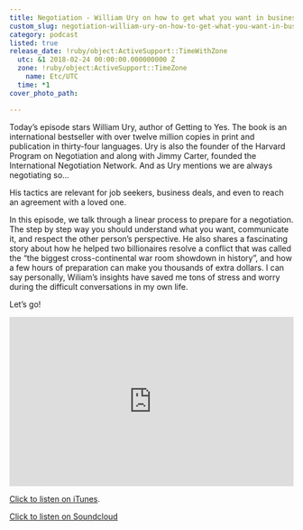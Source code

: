 ```yaml
---
title: Negotiation - William Ury on how to get what you want in business and life
custom_slug: negotiation-william-ury-on-how-to-get-what-you-want-in-business-and-life
category: podcast
listed: true
release_date: !ruby/object:ActiveSupport::TimeWithZone
  utc: &1 2018-02-24 00:00:00.000000000 Z
  zone: !ruby/object:ActiveSupport::TimeZone
    name: Etc/UTC
  time: *1
cover_photo_path: 

---
```

Today’s episode stars William Ury, author of Getting to Yes. The book is an international bestseller with over twelve million copies in print and publication in thirty-four languages. Ury is also the founder of the Harvard Program on Negotiation and along with Jimmy Carter, founded the International Negotiation Network. And as Ury mentions we are always negotiating so...

His tactics are relevant for job seekers, business deals, and even to reach an agreement with a loved one.

In this episode, we talk through a linear process to prepare for a negotiation. The step by step way you should understand what you want, communicate it, and respect the other person’s perspective. He also shares a fascinating story about how he helped two billionaires resolve a conflict that was called the “the biggest cross-continental war room showdown in history”, and how a few hours of preparation can make you thousands of extra dollars. I can say personally, Wiliam’s insights have saved me tons of stress and worry during the difficult conversations in my own life.

Let’s go!

<iframe width="100%" height="300" scrolling="no" frameborder="no" allow="autoplay" src="https://w.soundcloud.com/player/?url=https%3A//api.soundcloud.com/tracks/428790564&color=%23ff5500&auto_play=false&hide_related=false&show_comments=true&show_user=true&show_reposts=false&show_teaser=true&visual=true"></iframe>

[Click to listen on iTunes](https://soundcloud.com/positivity-dan/negotiation-william-ury-on-how-to-get-what-you-want-in-business-and-life).

[Click to listen on Soundcloud](https://soundcloud.com/positivity-dan)